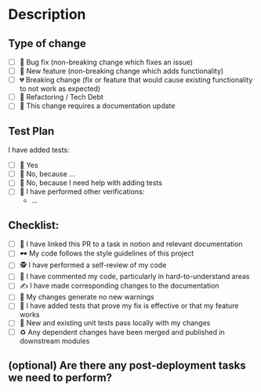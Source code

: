 # Description

<!-- 
Please include a summary of the changes and the related issue.
Please also include relevant motivation and context.
List any dependencies that are required for this change.
-->

## Type of change

- [ ] 🐞 Bug fix (non-breaking change which fixes an issue)
- [ ] 🚀 New feature (non-breaking change which adds functionality)
- [ ] 💔 Breaking change (fix or feature that would cause existing functionality to not work as expected)
- [ ] 💸 Refactoring / Tech Debt
- [ ] 📝 This change requires a documentation update

## Test Plan

<!-- 
Please describe the tests that you ran to verify your changes. 
Provide instructions so the reviewer can reproduce.
Please also list any relevant details for your test configuration or setup.
-->

I have added tests:

- [ ] 🙆 Yes
- [ ] 🙅 No, because ... <!-- add your explanation here -->
- [ ] 🙋 No, because I need help with adding tests
- [ ] 📝 I have performed other verifications:
  - ...

<!-- Describe how you tested your change and how the tests can be reproduced -->

## Checklist:

<!--
This checklist is primarily for you, the author of this PR, but it also helps the reviewers understand if anything is missing.
We therefore follow the next rules:

- Check every item that's completed
- Any items that are pending should be unchecked, until they're done.
- Any items that are not applicable to this PR should be removed so they don't create unnecessary questions
-->

- [ ] 🔗 I have linked this PR to a task in notion and relevant documentation
- [ ] 🕶️ My code follows the style guidelines of this project
- [ ] 🕵️ I have performed a self-review of my code
- [ ] 💭 I have commented my code, particularly in hard-to-understand areas
- [ ] ✍️ I have made corresponding changes to the documentation
- [ ] 📣 My changes generate no new warnings
- [ ] 🧪 I have added tests that prove my fix is effective or that my feature works
- [ ] 🔬 New and existing unit tests pass locally with my changes
- [ ] ♻️  Any dependent changes have been merged and published in downstream modules

## (optional) Are there any post-deployment tasks we need to perform?

<!-- describe anything that needs to be performed after the code is merged, if applicable -->
